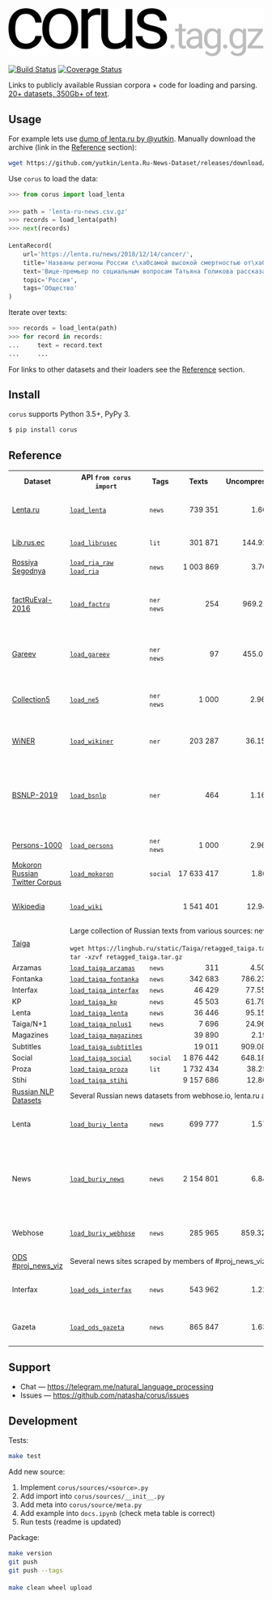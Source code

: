 
<img src="https://github.com/natasha/natasha-logos/blob/master/corus.svg">

[![Build Status](https://travis-ci.org/natasha/corus.svg?branch=master)](https://travis-ci.org/natasha/corus) [![Coverage Status](https://coveralls.io/repos/github/natasha/corus/badge.svg?branch=master)](https://coveralls.io/github/natasha/corus?branch=master)

Links to publicly available Russian corpora + code for loading and parsing. <a href="#reference">20+ datasets, 350Gb+ of text</a>.

## Usage

For example lets use <a href="https://github.com/yutkin/Lenta.Ru-News-Dataset">dump of lenta.ru by @yutkin</a>. Manually download the archive (link in the <a href="#reference">Reference</a> section):
```bash
wget https://github.com/yutkin/Lenta.Ru-News-Dataset/releases/download/v1.0/lenta-ru-news.csv.gz
```

Use `corus` to load the data:

```python
>>> from corus import load_lenta

>>> path = 'lenta-ru-news.csv.gz'
>>> records = load_lenta(path)
>>> next(records)

LentaRecord(
    url='https://lenta.ru/news/2018/12/14/cancer/',
    title='Названы регионы России с\xa0самой высокой смертностью от\xa0рака',
    text='Вице-премьер по социальным вопросам Татьяна Голикова рассказала, в каких регионах России зафиксирована наиболее высокая смертность от рака, сооб...',
    topic='Россия',
    tags='Общество'
)
```

Iterate over texts:

```python
>>> records = load_lenta(path)
>>> for record in records:
...     text = record.text
...     ...

```

For links to other datasets and their loaders see the <a href="#reference">Reference</a> section.

## Install

`corus` supports Python 3.5+, PyPy 3.

```bash
$ pip install corus
```

## Reference

<!--- metas --->
<table>
<tr>
<th>Dataset</th>
<th>API <code>from corus import</code></th>
<th>Tags</th>
<th>Texts</th>
<th>Uncompressed</th>
<th>Description</th>
</tr>
<tr>
<td>
<a href="https://github.com/yutkin/Lenta.Ru-News-Dataset">Lenta.ru</a>
</td>
<td>
<a name="load_lenta"></a>
<code><a href="https://nbviewer.jupyter.org/github/natasha/corus/blob/master/docs.ipynb#load_lenta">load_lenta</a></code>
</td>
<td>
<code>news</code>
</td>
<td align="right">
739&nbsp;351
</td>
<td align="right">
1.66 Gb
</td>
<td>
Dump of lenta.ru
</br>
</br>
<code>wget https://github.com/yutkin/Lenta.Ru-News-Dataset/releases/download/v1.0/lenta-ru-news.csv.gz</code>
</td>
</tr>
<tr>
<td>
<a href="https://russe.nlpub.org/downloads/">Lib.rus.ec</a>
</td>
<td>
<a name="load_librusec"></a>
<code><a href="https://nbviewer.jupyter.org/github/natasha/corus/blob/master/docs.ipynb#load_librusec">load_librusec</a></code>
</td>
<td>
<code>lit</code>
</td>
<td align="right">
301&nbsp;871
</td>
<td align="right">
144.92 Gb
</td>
<td>
Dump of lib.rus.ec prepared for RUSSE workshop
</br>
</br>
<code>wget http://panchenko.me/data/russe/librusec_fb2.plain.gz</code>
</td>
</tr>
<tr>
<td>
<a href="https://github.com/RossiyaSegodnya/ria_news_dataset">Rossiya Segodnya</a>
</td>
<td>
<a name="load_ria_raw"></a>
<code><a href="https://nbviewer.jupyter.org/github/natasha/corus/blob/master/docs.ipynb#load_ria_raw">load_ria_raw</a></code>
</br>
<a name="load_ria"></a>
<code><a href="https://nbviewer.jupyter.org/github/natasha/corus/blob/master/docs.ipynb#load_ria">load_ria</a></code>
</td>
<td>
<code>news</code>
</td>
<td align="right">
1&nbsp;003&nbsp;869
</td>
<td align="right">
3.70 Gb
</td>
<td>
<code>wget https://github.com/RossiyaSegodnya/ria_news_dataset/raw/master/ria.json.gz</code>
</td>
</tr>
<tr>
<td>
<a href="https://github.com/dialogue-evaluation/factRuEval-2016/">factRuEval-2016</a>
</td>
<td>
<a name="load_factru"></a>
<code><a href="https://nbviewer.jupyter.org/github/natasha/corus/blob/master/docs.ipynb#load_factru">load_factru</a></code>
</td>
<td>
<code>ner</code>
<code>news</code>
</td>
<td align="right">
254
</td>
<td align="right">
969.27 Kb
</td>
<td>
Manual PER, LOC, ORG markup prepared for 2016 Dialog competition.
</br>
</br>
<code>wget https://github.com/dialogue-evaluation/factRuEval-2016/archive/master.zip</code>
</br>
<code>unzip master.zip</code>
</br>
<code>rm master.zip</code>
</td>
</tr>
<tr>
<td>
<a href="https://www.researchgate.net/publication/262203599_Introducing_Baselines_for_Russian_Named_Entity_Recognition">Gareev</a>
</td>
<td>
<a name="load_gareev"></a>
<code><a href="https://nbviewer.jupyter.org/github/natasha/corus/blob/master/docs.ipynb#load_gareev">load_gareev</a></code>
</td>
<td>
<code>ner</code>
<code>news</code>
</td>
<td align="right">
97
</td>
<td align="right">
455.02 Kb
</td>
<td>
Manual PER, ORG markup.
</br>
</br>
Email Rinat Gareev (gareev-rm@yandex.ru) ask for dataset
</br>
<code>tar -xvf rus-ner-news-corpus.iob.tar.gz</code>
</br>
<code>rm rus-ner-news-corpus.iob.tar.gz</code>
</td>
</tr>
<tr>
<td>
<a href="http://www.labinform.ru/pub/named_entities/">Collection5</a>
</td>
<td>
<a name="load_ne5"></a>
<code><a href="https://nbviewer.jupyter.org/github/natasha/corus/blob/master/docs.ipynb#load_ne5">load_ne5</a></code>
</td>
<td>
<code>ner</code>
<code>news</code>
</td>
<td align="right">
1&nbsp;000
</td>
<td align="right">
2.96 Mb
</td>
<td>
News articles with manual PER, LOC, ORG markup.
</br>
</br>
<code>wget http://www.labinform.ru/pub/named_entities/collection5.zip</code>
</br>
<code>unzip collection5.zip</code>
</br>
<code>rm collection5.zip</code>
</td>
</tr>
<tr>
<td>
<a href="https://www.aclweb.org/anthology/I17-1042">WiNER</a>
</td>
<td>
<a name="load_wikiner"></a>
<code><a href="https://nbviewer.jupyter.org/github/natasha/corus/blob/master/docs.ipynb#load_wikiner">load_wikiner</a></code>
</td>
<td>
<code>ner</code>
</td>
<td align="right">
203&nbsp;287
</td>
<td align="right">
36.15 Mb
</td>
<td>
Sentences from Wiki auto annotated with PER, LOC, ORG tags.
</br>
</br>
<code>wget https://github.com/dice-group/FOX/raw/master/input/Wikiner/aij-wikiner-ru-wp3.bz2</code>
</td>
</tr>
<tr>
<td>
<a href="http://bsnlp.cs.helsinki.fi/shared_task.html">BSNLP-2019</a>
</td>
<td>
<a name="load_bsnlp"></a>
<code><a href="https://nbviewer.jupyter.org/github/natasha/corus/blob/master/docs.ipynb#load_bsnlp">load_bsnlp</a></code>
</td>
<td>
<code>ner</code>
</td>
<td align="right">
464
</td>
<td align="right">
1.16 Mb
</td>
<td>
Markup prepared for 2019 BSNLP Shared Task
</br>
</br>
<code>wget http://bsnlp.cs.helsinki.fi/TRAININGDATA_BSNLP_2019_shared_task.zip</code>
</br>
<code>wget http://bsnlp.cs.helsinki.fi/TESTDATA_BSNLP_2019_shared_task.zip</code>
</br>
<code>unzip TRAININGDATA_BSNLP_2019_shared_task.zip</code>
</br>
<code>unzip TESTDATA_BSNLP_2019_shared_task.zip -d test_pl_cs_ru_bg</code>
</br>
<code>rm TRAININGDATA_BSNLP_2019_shared_task.zip TESTDATA_BSNLP_2019_shared_task.zip</code>
</td>
</tr>
<tr>
<td>
<a href="http://ai-center.botik.ru/Airec/index.php/ru/collections/28-persons-1000">Persons-1000</a>
</td>
<td>
<a name="load_persons"></a>
<code><a href="https://nbviewer.jupyter.org/github/natasha/corus/blob/master/docs.ipynb#load_persons">load_persons</a></code>
</td>
<td>
<code>ner</code>
<code>news</code>
</td>
<td align="right">
1&nbsp;000
</td>
<td align="right">
2.96 Mb
</td>
<td>
PER 
</br>
</br>
<code>wget http://ai-center.botik.ru/Airec/ai-resources/Persons-1000.zip</code>
</td>
</tr>
<tr>
<td>
<a href="http://study.mokoron.com/">Mokoron Russian Twitter Corpus</a>
</td>
<td>
<a name="load_mokoron"></a>
<code><a href="https://nbviewer.jupyter.org/github/natasha/corus/blob/master/docs.ipynb#load_mokoron">load_mokoron</a></code>
</td>
<td>
<code>social</code>
</td>
<td align="right">
17&nbsp;633&nbsp;417
</td>
<td align="right">
1.86 Gb
</td>
<td>
Russian tweets.
</br>
</br>
Manually download https://www.dropbox.com/s/9egqjszeicki4ho/db.sql
</td>
</tr>
<tr>
<td>
<a href="https://dumps.wikimedia.org/">Wikipedia</a>
</td>
<td>
<a name="load_wiki"></a>
<code><a href="https://nbviewer.jupyter.org/github/natasha/corus/blob/master/docs.ipynb#load_wiki">load_wiki</a></code>
</td>
<td>
</td>
<td align="right">
1&nbsp;541&nbsp;401
</td>
<td align="right">
12.94 Gb
</td>
<td>
Russian Wiki dump.
</br>
</br>
<code>wget https://dumps.wikimedia.org/ruwiki/latest/ruwiki-latest-pages-articles.xml.bz2</code>
</td>
</tr>
<tr>
<td>
<a href="https://tatianashavrina.github.io/taiga_site/">Taiga</a>
</td>
<td colspan="5">
Large collection of Russian texts from various sources: news sites, magazines, literacy, social networks.
</br>
</br>
<code>wget https://linghub.ru/static/Taiga/retagged_taiga.tar.gz</code>
</br>
<code>tar -xzvf retagged_taiga.tar.gz</code>
</td>
</tr>
<tr>
<td>
Arzamas
</td>
<td>
<a name="load_taiga_arzamas"></a>
<code><a href="https://nbviewer.jupyter.org/github/natasha/corus/blob/master/docs.ipynb#load_taiga_arzamas">load_taiga_arzamas</a></code>
</td>
<td>
<code>news</code>
</td>
<td align="right">
311
</td>
<td align="right">
4.50 Mb
</td>
<td>
Dump of arzamas.academy.
</td>
</tr>
<tr>
<td>
Fontanka
</td>
<td>
<a name="load_taiga_fontanka"></a>
<code><a href="https://nbviewer.jupyter.org/github/natasha/corus/blob/master/docs.ipynb#load_taiga_fontanka">load_taiga_fontanka</a></code>
</td>
<td>
<code>news</code>
</td>
<td align="right">
342&nbsp;683
</td>
<td align="right">
786.23 Mb
</td>
<td>
Dump of fontanka.ru.
</td>
</tr>
<tr>
<td>
Interfax
</td>
<td>
<a name="load_taiga_interfax"></a>
<code><a href="https://nbviewer.jupyter.org/github/natasha/corus/blob/master/docs.ipynb#load_taiga_interfax">load_taiga_interfax</a></code>
</td>
<td>
<code>news</code>
</td>
<td align="right">
46&nbsp;429
</td>
<td align="right">
77.55 Mb
</td>
<td>
Dump of interfax.ru.
</td>
</tr>
<tr>
<td>
KP
</td>
<td>
<a name="load_taiga_kp"></a>
<code><a href="https://nbviewer.jupyter.org/github/natasha/corus/blob/master/docs.ipynb#load_taiga_kp">load_taiga_kp</a></code>
</td>
<td>
<code>news</code>
</td>
<td align="right">
45&nbsp;503
</td>
<td align="right">
61.79 Mb
</td>
<td>
Dump of kp.ru.
</td>
</tr>
<tr>
<td>
Lenta
</td>
<td>
<a name="load_taiga_lenta"></a>
<code><a href="https://nbviewer.jupyter.org/github/natasha/corus/blob/master/docs.ipynb#load_taiga_lenta">load_taiga_lenta</a></code>
</td>
<td>
<code>news</code>
</td>
<td align="right">
36&nbsp;446
</td>
<td align="right">
95.15 Mb
</td>
<td>
Dump of lenta.ru.
</td>
</tr>
<tr>
<td>
Taiga/N+1
</td>
<td>
<a name="load_taiga_nplus1"></a>
<code><a href="https://nbviewer.jupyter.org/github/natasha/corus/blob/master/docs.ipynb#load_taiga_nplus1">load_taiga_nplus1</a></code>
</td>
<td>
<code>news</code>
</td>
<td align="right">
7&nbsp;696
</td>
<td align="right">
24.96 Mb
</td>
<td>
Dump of nplus1.ru.
</td>
</tr>
<tr>
<td>
Magazines
</td>
<td>
<a name="load_taiga_magazines"></a>
<code><a href="https://nbviewer.jupyter.org/github/natasha/corus/blob/master/docs.ipynb#load_taiga_magazines">load_taiga_magazines</a></code>
</td>
<td>
</td>
<td align="right">
39&nbsp;890
</td>
<td align="right">
2.19 Gb
</td>
<td>
Dump of magazines.russ.ru
</td>
</tr>
<tr>
<td>
Subtitles
</td>
<td>
<a name="load_taiga_subtitles"></a>
<code><a href="https://nbviewer.jupyter.org/github/natasha/corus/blob/master/docs.ipynb#load_taiga_subtitles">load_taiga_subtitles</a></code>
</td>
<td>
</td>
<td align="right">
19&nbsp;011
</td>
<td align="right">
909.08 Mb
</td>
<td>
</td>
</tr>
<tr>
<td>
Social
</td>
<td>
<a name="load_taiga_social"></a>
<code><a href="https://nbviewer.jupyter.org/github/natasha/corus/blob/master/docs.ipynb#load_taiga_social">load_taiga_social</a></code>
</td>
<td>
<code>social</code>
</td>
<td align="right">
1&nbsp;876&nbsp;442
</td>
<td align="right">
648.18 Mb
</td>
<td>
</td>
</tr>
<tr>
<td>
Proza
</td>
<td>
<a name="load_taiga_proza"></a>
<code><a href="https://nbviewer.jupyter.org/github/natasha/corus/blob/master/docs.ipynb#load_taiga_proza">load_taiga_proza</a></code>
</td>
<td>
<code>lit</code>
</td>
<td align="right">
1&nbsp;732&nbsp;434
</td>
<td align="right">
38.25 Gb
</td>
<td>
Dump of proza.ru
</td>
</tr>
<tr>
<td>
Stihi
</td>
<td>
<a name="load_taiga_stihi"></a>
<code><a href="https://nbviewer.jupyter.org/github/natasha/corus/blob/master/docs.ipynb#load_taiga_stihi">load_taiga_stihi</a></code>
</td>
<td>
</td>
<td align="right">
9&nbsp;157&nbsp;686
</td>
<td align="right">
12.80 Gb
</td>
<td>
Dump of stihi.ru
</td>
</tr>
<tr>
<td>
<a href="https://github.com/buriy/russian-nlp-datasets/releases">Russian NLP Datasets</a>
</td>
<td colspan="5">
Several Russian news datasets from webhose.io, lenta.ru and other news sites.
</td>
</tr>
<tr>
<td>
Lenta
</td>
<td>
<a name="load_buriy_lenta"></a>
<code><a href="https://nbviewer.jupyter.org/github/natasha/corus/blob/master/docs.ipynb#load_buriy_lenta">load_buriy_lenta</a></code>
</td>
<td>
<code>news</code>
</td>
<td align="right">
699&nbsp;777
</td>
<td align="right">
1.57 Gb
</td>
<td>
Dump of lenta.ru.
</br>
</br>
<code>wget https://github.com/buriy/russian-nlp-datasets/releases/download/r4/lenta.tar.bz2</code>
</td>
</tr>
<tr>
<td>
News
</td>
<td>
<a name="load_buriy_news"></a>
<code><a href="https://nbviewer.jupyter.org/github/natasha/corus/blob/master/docs.ipynb#load_buriy_news">load_buriy_news</a></code>
</td>
<td>
<code>news</code>
</td>
<td align="right">
2&nbsp;154&nbsp;801
</td>
<td align="right">
6.84 Gb
</td>
<td>
Dump of top 40 news + 20 fashion news sites.
</br>
</br>
<code>wget https://github.com/buriy/russian-nlp-datasets/releases/download/r4/news-articles-2014.tar.bz2</code>
</br>
<code>wget https://github.com/buriy/russian-nlp-datasets/releases/download/r4/news-articles-2015-part1.tar.bz2</code>
</br>
<code>wget https://github.com/buriy/russian-nlp-datasets/releases/download/r4/news-articles-2015-part2.tar.bz2</code>
</td>
</tr>
<tr>
<td>
Webhose
</td>
<td>
<a name="load_buriy_webhose"></a>
<code><a href="https://nbviewer.jupyter.org/github/natasha/corus/blob/master/docs.ipynb#load_buriy_webhose">load_buriy_webhose</a></code>
</td>
<td>
<code>news</code>
</td>
<td align="right">
285&nbsp;965
</td>
<td align="right">
859.32 Mb
</td>
<td>
Dump from webhose.io, 300 sources for one month.
</br>
</br>
<code>wget https://github.com/buriy/russian-nlp-datasets/releases/download/r4/stress.tar.gz</code>
</td>
</tr>
<tr>
<td>
<a href="https://github.com/ods-ai-ml4sg/proj_news_viz">ODS #proj_news_viz</a>
</td>
<td colspan="5">
Several news sites scraped by members of #proj_news_viz ODS project.
</td>
</tr>
<tr>
<td>
Interfax
</td>
<td>
<a name="load_ods_interfax"></a>
<code><a href="https://nbviewer.jupyter.org/github/natasha/corus/blob/master/docs.ipynb#load_ods_interfax">load_ods_interfax</a></code>
</td>
<td>
<code>news</code>
</td>
<td align="right">
543&nbsp;962
</td>
<td align="right">
1.22 Gb
</td>
<td>
Dump of interfax.ru.
</br>
</br>
Manually download interfax_v1.csv.zip https://drive.google.com/file/d/1M7z0YoOgpm53IsJ3qOhT_nfiDnGUPeys/view
</td>
</tr>
<tr>
<td>
Gazeta
</td>
<td>
<a name="load_ods_gazeta"></a>
<code><a href="https://nbviewer.jupyter.org/github/natasha/corus/blob/master/docs.ipynb#load_ods_gazeta">load_ods_gazeta</a></code>
</td>
<td>
<code>news</code>
</td>
<td align="right">
865&nbsp;847
</td>
<td align="right">
1.63 Gb
</td>
<td>
Dump of gazeta.ru.
</br>
</br>
Manually download gazeta_v1.csv.zip from https://drive.google.com/file/d/18B8CvHgmwwyz9GWBZ0TS6dE_x6gYnWCb/view
</td>
</tr>
</table>
<!--- metas --->

## Support

- Chat — https://telegram.me/natural_language_processing
- Issues — https://github.com/natasha/corus/issues


## Development

Tests:

```bash
make test
```

Add new source:
1. Implement `corus/sources/<source>.py`
2. Add import into `corus/sources/__init__.py`
3. Add meta into `corus/source/meta.py`
4. Add example into `docs.ipynb` (check meta table is correct)
5. Run tests (readme is updated)

Package:

```bash
make version
git push
git push --tags

make clean wheel upload
```
